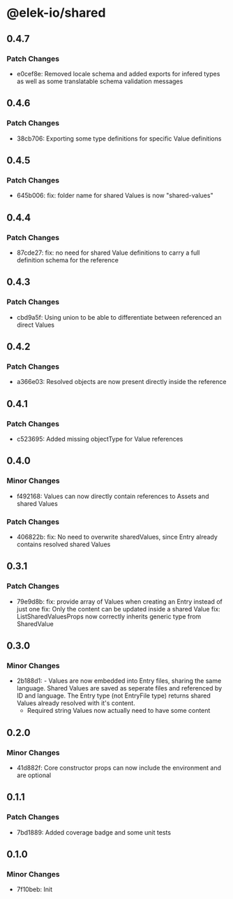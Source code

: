 # @elek-io/shared

## 0.4.7

### Patch Changes

- e0cef8e: Removed locale schema and added exports for infered types as well as some translatable schema validation messages

## 0.4.6

### Patch Changes

- 38cb706: Exporting some type definitions for specific Value definitions

## 0.4.5

### Patch Changes

- 645b006: fix: folder name for shared Values is now "shared-values"

## 0.4.4

### Patch Changes

- 87cde27: fix: no need for shared Value definitions to carry a full definition schema for the reference

## 0.4.3

### Patch Changes

- cbd9a5f: Using union to be able to differentiate between referenced an direct Values

## 0.4.2

### Patch Changes

- a366e03: Resolved objects are now present directly inside the reference

## 0.4.1

### Patch Changes

- c523695: Added missing objectType for Value references

## 0.4.0

### Minor Changes

- f492168: Values can now directly contain references to Assets and shared Values

### Patch Changes

- 406822b: fix: No need to overwrite sharedValues, since Entry already contains resolved shared Values

## 0.3.1

### Patch Changes

- 79e9d8b: fix: provide array of Values when creating an Entry instead of just one
  fix: Only the content can be updated inside a shared Value
  fix: ListSharedValuesProps now correctly inherits generic type from SharedValue

## 0.3.0

### Minor Changes

- 2b188d1: - Values are now embedded into Entry files, sharing the same language. Shared Values are saved as seperate files and referenced by ID and language. The Entry type (not EntryFile type) returns shared Values already resolved with it's content.
  - Required string Values now actually need to have some content

## 0.2.0

### Minor Changes

- 41d882f: Core constructor props can now include the environment and are optional

## 0.1.1

### Patch Changes

- 7bd1889: Added coverage badge and some unit tests

## 0.1.0

### Minor Changes

- 7f10beb: Init
